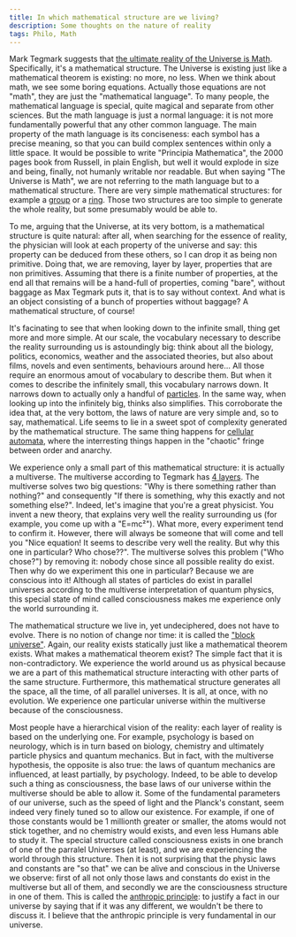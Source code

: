 ```yaml
---
title: In which mathematical structure are we living?
description: Some thoughts on the nature of reality
tags: Philo, Math
---
```


Mark Tegmark suggests that [the ultimate reality of the Universe is Math](http://www.amazon.com/Our-Mathematical-Universe-Ultimate-Reality/dp/0307599809).
Specifically, it's a mathematical structure.
The Universe is existing just like a mathematical theorem is existing: no more, no less.
When we think about math, we see some boring equations.
Actually those equations are not "math", they are just the "mathematical language".
To many people, the mathematical language is special, quite magical and separate from other sciences.
But the math language is just a normal language: it is not more fundamentally powerful that any other common language.
The main property of the math language is its conciseness: each symbol has a precise meaning, so that you can build complex sentences within only a little space.
It would be possible to write "Principia Mathematica", the 2000 pages book from Russell, in plain English, but well it would explode in size and being, finally, not humanly writable nor readable.
But when saying "The Universe is Math", we are not referring to the math language but to a mathematical structure.
There are very simple mathematical structures: for example a [group](http://en.wikipedia.org/wiki/Group_%28mathematics%29) or a [ring](http://en.wikipedia.org/wiki/Ring_%28mathematics%29).
Those two structures are too simple to generate the whole reality, but some presumably would be able to.

To me, arguing that the Universe, at its very bottom, is a mathematical structure is quite natural: after all, when searching for the essence of reality, the physician will look at each property of the universe and say: this property can be deduced from these others, so I can drop it as being non primitive.
Doing that, we are removing, layer by layer, properties that are non primitives.
Assuming that there is a finite number of properties, at the end all that remains will be a hand-full of properties, coming "bare", without baggage as Max Tegmark puts it, that is to say without context.
And what is an object consisting of a bunch of properties without baggage?
A mathematical structure, of course!

It's facinating to see that when looking down to the infinite small, thing get more and more simple.
At our scale, the vocabulary necessary to describe the reality surrounding us is astoundingly big: think about all the biology, politics, economics, weather and the associated theories, but also about films, novels and even sentiments, behaviours around here...
All those require an enormous amout of vocabulary to describe them.
But when it comes to describe the infinitely small, this vocabulary narrows down.
It narrows down to actually only a handful of [particles](http://en.wikipedia.org/wiki/Standard_Model).
In the same way, when looking up into the infinitely big, thinks also simplifies.
This corroborate the idea that, at the very bottom, the laws of nature are very simple and, so to say, mathematical.
Life seems to lie in a sweet spot of complexity generated by the mathematical structure.
The same thing happens for [cellular automata](http://www.amazon.com/New-Kind-Science-Stephen-Wolfram/dp/1579550088), where the interresting things happen in the "chaotic" fringe between order and anarchy.

We experience only a small part of this mathematical structure: it is actually a multiverse.
The multiverse according to Tegmark has [4 layers](http://en.wikipedia.org/wiki/Multiverse#Max_Tegmark.27s_four_levels). 
The multiverse solves two big questions: "Why is there something rather than nothing?" and consequently "If there is something, why this exactly and not something else?".
Indeed, let's imagine that you're a great physicist.
You invent a new theory, that explains very well the reality surrounding us (for example, you come up with a "E=mc²").
What more, every experiment tend to confirm it.
However, there will always be someone that will come and tell you "Nice equation! It seems to describe very well the reality. But why this one in particular? Who chose??".
The multiverse solves this problem ("Who chose?") by removing it: nobody chose since all possible reality do exist.
Then why do we experiment this one in particular?
Because we are conscious into it!
Although all states of particles do exist in parallel universes according to the multiverse interpretation of quantum physics, this special state of mind called consciousness makes me experience only the world surrounding it.

The mathematical structure we live in, yet undeciphered, does not have to evolve.
There is no notion of change nor time: it is called the ["block universe"](http://www.ipod.org.uk/reality/reality_block_universe.asp).
Again, our reality exists statically just like a mathematical theorem exists.
What makes a mathematical theorem exist? The simple fact that it is non-contradictory.
We experience the world around us as physical because we are a part of this mathematical structure interacting with other parts of the same structure.
Furthermore, this mathematical structure generates all the space, all the time, of all parallel universes.
It is all, at once, with no evolution.
We experience one particular universe within the multiverse because of the consciousness.

Most people have a hierarchical vision of the reality: each layer of reality is based on the underlying one.
For example, psychology is based on neurology, which is in turn based on biology, chemistry and ultimately particle physics and quantum mechanics.
But in fact, with the multiverse hypothesis, the opposite is also true: the laws of quantum mechanics are influenced, at least partially, by psychology.
Indeed, to be able to develop such a thing as consciousness, the base laws of our universe within the multiverse should be able to allow it.
Some of the fundamental parameters of our universe, such as the speed of light and the Planck's constant, seem indeed very finely tuned so to allow our existence.
For example, if one of those constants would be 1 millionth greater or smaller, the atoms would not stick together, and no chemistry would exists, and even less Humans able to study it.
The special structure called consciousness exists in one branch of one of the parralel Universes (at least), and we are experiencing the world through this structure.
Then it is not surprising that the physic laws and constants are "so that" we can be alive and conscious in the Universe we observe: first of all not only those laws and constants do exist in the multiverse but all of them, and secondly we are the consciousness structure in one of them.
This is called the [anthropic principle](http://en.wikipedia.org/wiki/Anthropic_principle): to justify a fact in our universe by saying that if it was any different, we wouldn't be there to discuss it.
I believe that the anthropic principle is very fundamental in our universe.


